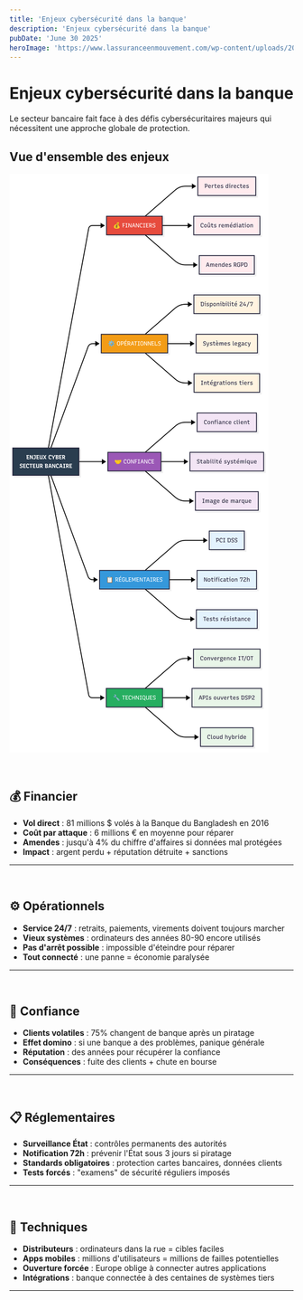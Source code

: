 ```yaml
---
title: 'Enjeux cybersécurité dans la banque'
description: 'Enjeux cybersécurité dans la banque'
pubDate: 'June 30 2025'
heroImage: 'https://www.lassuranceenmouvement.com/wp-content/uploads/2019/01/1cyberassurance.jpg'
---
```


# Enjeux cybersécurité dans la banque

Le secteur bancaire fait face à des défis cybersécuritaires majeurs qui nécessitent une approche globale de protection.

## Vue d'ensemble des enjeux

![Mermaid](/src/assets/mermaid1.png)

<br/>


## 💰 **Financier**

- **Vol direct** : 81 millions $ volés à la Banque du Bangladesh en 2016
- **Coût par attaque** : 6 millions € en moyenne pour réparer
- **Amendes** : jusqu'à 4% du chiffre d'affaires si données mal protégées
- **Impact** : argent perdu + réputation détruite + sanctions

---

<br/>

## ⚙️ **Opérationnels**

- **Service 24/7** : retraits, paiements, virements doivent toujours marcher
- **Vieux systèmes** : ordinateurs des années 80-90 encore utilisés
- **Pas d'arrêt possible** : impossible d'éteindre pour réparer
- **Tout connecté** : une panne = économie paralysée

---

<br/>

## **🤝 Confiance**

- **Clients volatiles** : 75% changent de banque après un piratage
- **Effet domino** : si une banque a des problèmes, panique générale
- **Réputation** : des années pour récupérer la confiance
- **Conséquences** : fuite des clients + chute en bourse

---
<br/>

## 📋 **Réglementaires**

- **Surveillance État** : contrôles permanents des autorités
- **Notification 72h** : prévenir l'État sous 3 jours si piratage
- **Standards obligatoires** : protection cartes bancaires, données clients
- **Tests forcés** : "examens" de sécurité réguliers imposés

---

<br/>

## 🔧 **Techniques**

- **Distributeurs** : ordinateurs dans la rue = cibles faciles
- **Apps mobiles** : millions d'utilisateurs = millions de failles potentielles  
- **Ouverture forcée** : Europe oblige à connecter autres applications
- **Intégrations** : banque connectée à des centaines de systèmes tiers

---